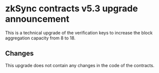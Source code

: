 # zkSync contracts v5.3 upgrade announcement

<!-- markdownlint-disable MD034 -->

This is a technical upgrade of the verification keys to increase the block aggregation capacity from 8 to 18.

## Changes

This upgrade does not contain any changes in the code of the contracts.
